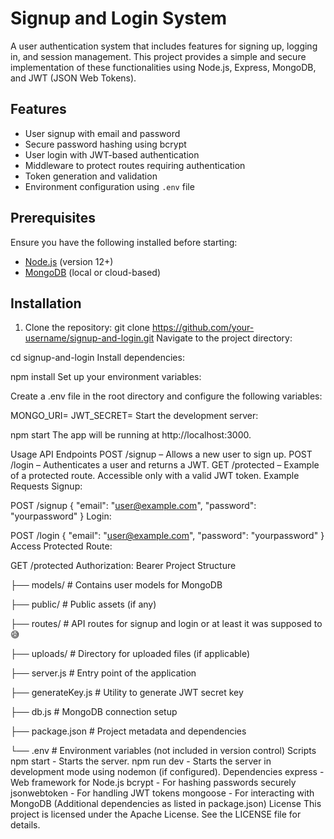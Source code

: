 # Signup and Login System

A user authentication system that includes features for signing up, logging in, and session management. This project provides a simple and secure implementation of these functionalities using Node.js, Express, MongoDB, and JWT (JSON Web Tokens).

## Features

- User signup with email and password
- Secure password hashing using bcrypt
- User login with JWT-based authentication
- Middleware to protect routes requiring authentication
- Token generation and validation
- Environment configuration using `.env` file

## Prerequisites

Ensure you have the following installed before starting:

- [Node.js](https://nodejs.org/) (version 12+)
- [MongoDB](https://www.mongodb.com/) (local or cloud-based)

## Installation

1. Clone the repository:
   git clone https://github.com/your-username/signup-and-login.git
Navigate to the project directory:

cd signup-and-login
Install dependencies:

npm install
Set up your environment variables:

Create a .env file in the root directory and configure the following variables:

MONGO_URI=<your-mongodb-connection-string>
JWT_SECRET=<your-jwt-secret>
Start the development server:

npm start
The app will be running at http://localhost:3000.

Usage
API Endpoints
POST /signup – Allows a new user to sign up.
POST /login – Authenticates a user and returns a JWT.
GET /protected – Example of a protected route. Accessible only with a valid JWT token.
Example Requests
Signup:


POST /signup
{
    "email": "user@example.com",
    "password": "yourpassword"
}
Login:


POST /login
{
    "email": "user@example.com",
    "password": "yourpassword"
}
Access Protected Route:

GET /protected
Authorization: Bearer <your-jwt-token>
Project Structure

├── models/                # Contains user models for MongoDB 

├── public/                # Public assets (if any)

├── routes/                # API routes for signup and login or at least it was supposed to 😅

├── uploads/               # Directory for uploaded files (if applicable)

├── server.js              # Entry point of the application

├── generateKey.js         # Utility to generate JWT secret key

├── db.js                  # MongoDB connection setup

├── package.json           # Project metadata and dependencies

└── .env                   # Environment variables (not included in version control)
Scripts
npm start - Starts the server.
npm run dev - Starts the server in development mode using nodemon (if configured).
Dependencies
express - Web framework for Node.js
bcrypt - For hashing passwords securely
jsonwebtoken - For handling JWT tokens
mongoose - For interacting with MongoDB
(Additional dependencies as listed in package.json)
License
This project is licensed under the Apache License. See the LICENSE file for details.